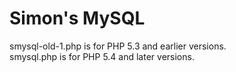 ﻿# Simon's MySQL
﻿smysql-old-1.php is for PHP 5.3 and earlier versions.
﻿<br />
﻿smysql.php is for PHP 5.4 and later versions.
